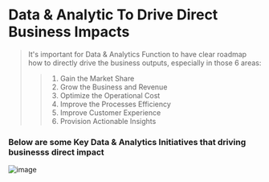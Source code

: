 # Data & Analytic To Drive Direct Business Impacts
> It's important for Data & Analytics Function to have clear roadmap how to directly drive the business outputs, especially in those 6 areas:
>> 1. Gain the Market Share
>> 2. Grow the Business and Revenue
>> 3. Optimize the Operational Cost
>> 4. Improve the Processes Efficiency
>> 5. Improve Customer Experience
>> 6. Provision Actionable Insights

### Below are some Key Data & Analytics Initiatives that driving businesss direct impact
![image](https://user-images.githubusercontent.com/23344558/153519633-3cfcf5ef-cd0c-449f-8af9-cd22653ab32a.png)
